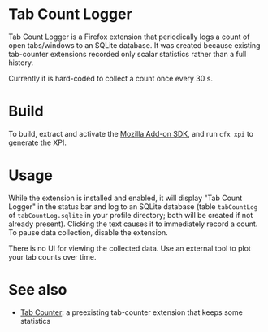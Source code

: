 # Tab Count Logger

Tab Count Logger is a Firefox extension that periodically logs a count of open tabs/windows to an SQLite database. It was created because existing tab-counter extensions recorded only scalar statistics rather than a full history.

Currently it is hard-coded to collect a count once every 30 s.

# Build
To build, extract and activate the [Mozilla Add-on SDK](https://github.com/mozilla/addon-sdk), and run `cfx xpi` to generate the XPI.

# Usage
While the extension is installed and enabled, it will display "Tab Count Logger" in the status bar and log to an SQLite database  (table `tabCountLog` of `tabCountLog.sqlite` in your profile directory; both will be created if not already present). Clicking the text causes it to immediately record a count. To pause data collection, disable the extension.

There is no UI for viewing the collected data. Use an external tool to plot your tab counts over time.

# See also
* [Tab Counter](https://addons.mozilla.org/en-US/firefox/addon/tabcounter/): a preexisting tab-counter extension that keeps some statistics